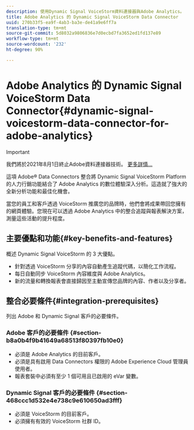 ```yaml
---
description: 使用Dynamic Signal VoiceStorm資料連接器與Adobe Analytics。
title: Adobe Analytics 的 Dynamic Signal VoiceStorm Data Connector
uuid: 270b33f5-ea9f-4ab3-ba3e-de41a9e6ff7a
translation-type: tm+mt
source-git-commit: 5d8032a9806836e7d0ecbd7fa3652ed1fd137e89
workflow-type: tm+mt
source-wordcount: '232'
ht-degree: 90%

---
```



# Adobe Analytics 的 Dynamic Signal VoiceStorm Data Connector{#dynamic-signal-voicestorm-data-connector-for-adobe-analytics}

>[!IMPORTANT]
>
>我們將於2021年8月1日終止Adobe資料連接器技術。 [更多詳情...](/help/import/data-connectors/data-connectors-eol.md)

這項 Adobe® Data Connectors 整合將 Dynamic Signal VoiceStorm Platform 的人力行銷功能結合了 Adobe Analytics 的數位體驗深入分析。這造就了強大的全新分析功能和最佳化機會。

當您的員工和客戶透過 VoiceStorm 推廣您的品牌時，他們會將成果帶回您擁有的網頁體驗。您現在可以透過 Adobe Analytics 中的整合追蹤與報表解決方案，測量這些活動的提升程度。

## 主要優點和功能{#key-benefits-and-features}

概述 Dynamic Signal VoiceStorm 的 3 大優點。

* 針對透過 VoiceStorm 分享的內容自動產生追蹤代碼，以簡化工作流程。
* 每日自動同步 VoiceStorm 內容維度與 Adobe Analytics。
* 新的流量和轉換報表會直接歸因至主動宣傳您品牌的內容、作者以及分享者。

## 整合必要條件{#integration-prerequisites}

列出 Adobe 和 Dynamic Signal 客戶的必要條件。

### Adobe 客戶的必要條件 {#section-b8a0b4f9b41649a68513f80397fb10e0}

* 必須是 Adobe Analytics 的目前客戶。
* 必須是具有啟用 Data Connectors 權限的 Adobe Experience Cloud 管理員使用者。
* 報表套裝中必須有至少 1 個可用且已啟用的 eVar 變數。

### Dynamic Signal 客戶的必要條件 {#section-468ccc1d532e4e738c9e610650ad3fff}

* 必須是 VoiceStorm 的目前客戶。
* 必須擁有有效的 VoiceStorm 社群 ID。

